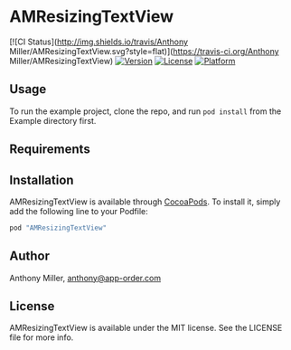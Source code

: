 # AMResizingTextView

[![CI Status](http://img.shields.io/travis/Anthony Miller/AMResizingTextView.svg?style=flat)](https://travis-ci.org/Anthony Miller/AMResizingTextView)
[![Version](https://img.shields.io/cocoapods/v/AMResizingTextView.svg?style=flat)](http://cocoapods.org/pods/AMResizingTextView)
[![License](https://img.shields.io/cocoapods/l/AMResizingTextView.svg?style=flat)](http://cocoapods.org/pods/AMResizingTextView)
[![Platform](https://img.shields.io/cocoapods/p/AMResizingTextView.svg?style=flat)](http://cocoapods.org/pods/AMResizingTextView)

## Usage

To run the example project, clone the repo, and run `pod install` from the Example directory first.

## Requirements

## Installation

AMResizingTextView is available through [CocoaPods](http://cocoapods.org). To install
it, simply add the following line to your Podfile:

```ruby
pod "AMResizingTextView"
```

## Author

Anthony Miller, anthony@app-order.com

## License

AMResizingTextView is available under the MIT license. See the LICENSE file for more info.

